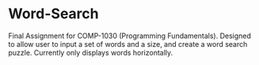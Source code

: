 # Word-Search

Final Assignment for COMP-1030 (Programming Fundamentals). 
Designed to allow user to input a set of words and a size, and create a word search puzzle. Currently only displays words horizontally.
